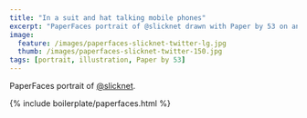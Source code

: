```yaml
---
title: "In a suit and hat talking mobile phones"
excerpt: "PaperFaces portrait of @slicknet drawn with Paper by 53 on an iPad."
image: 
  feature: /images/paperfaces-slicknet-twitter-lg.jpg
  thumb: /images/paperfaces-slicknet-twitter-150.jpg
tags: [portrait, illustration, Paper by 53]
---
```


PaperFaces portrait of [@slicknet](http://twitter.com/slicknet).

{% include boilerplate/paperfaces.html %}